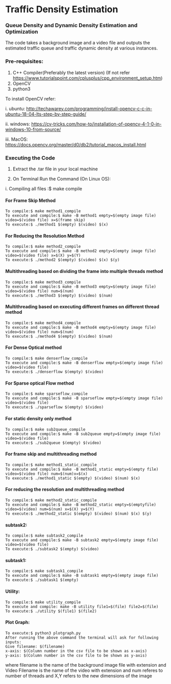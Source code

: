 # Traffic Density Estimation

### Queue Density and Dynamic Density Estimation and Optimization

The code takes a background image and a video file and outputs the estimated traffic queue and traffic dynamic density at various instances.

### Pre-requisites:
1) C++ Compiler(Preferably the latest version) (If not refer https://www.tutorialspoint.com/cplusplus/cpp_environment_setup.htm)
2) OpenCV
3) python3

To install OpenCV refer:

i. ubuntu: http://techawarey.com/programming/install-opencv-c-c-in-ubuntu-18-04-lts-step-by-step-guide/

ii. windows: https://cv-tricks.com/how-to/installation-of-opencv-4-1-0-in-windows-10-from-source/

iii. MacOS: https://docs.opencv.org/master/d0/db2/tutorial_macos_install.html

### Executing the Code

1) Extract the .tar file in your local machine

2) On Terminal Run the Command (On Linux OS):

i. Compiling all files :$ make compile

#### For Frame Skip Method
	To compile:$ make method1_compile
	To execute and compile:$ make -B method1 empty=$(empty image file) video=$(video file) x=$(frame skip)
	To execute:$ ./method1 $(empty) $(video) $(x)
#### For Reducing the Resolution Method
	To compile:$ make method2_compile
	To execute and compile:$ make -B method2 empty=$(empty image file) video=$(video file) x=$(X) y=$(Y)
	To execute:$ ./method2 $(empty) $(video) $(x) $(y)
#### Multithreading based on dividing the frame into multiple threads method
	To compile:$ make method3_compile
	To execute and compile:$ make -B method3 empty=$(empty image file) video=$(video file) num=$(num)
	To execute:$ ./method3 $(empty) $(video) $(num)
#### Multithreading based on executing different frames on different thread method
	To compile:$ make method4_compile
	To execute and compile:$ make -B method4 empty=$(empty image file) video=$(video file) num=$(num)
	To execute:$ ./method4 $(empty) $(video) $(num)	
#### For Dense Optical method
	To compile:$ make denserflow_compile
	To execute and compile:$ make -B denserflow empty=$(empty image file) video=$(video file)
	To execute:$ ./denserflow $(empty) $(video)
#### For Sparse optical Flow method
	To compile:$ make sparseflow_compile
	To execute and compile:$ make -B sparseflow empty=$(empty image file) video=$(video file)
	To execute:$ ./sparseflow $(empty) $(video)
#### For static density only method
	To compile:$ make sub2queue_compile
	To execute and compile:$ make -B sub2queue empty=$(empty image file) video=$(video file)
	To execute:$ ./sub2queue $(empty) $(video)
#### For frame skip and multithreading method
	To compile:$ make method1_static_compile
	To execute and compile:$ make -B method1_static empty=$(empty file) video=$(video file) num=$(num)x=$(x) 
	To execute:$ ./method1_static $(empty) $(video) $(num) $(x)
#### For reducing the resolution and multithreading method
	To compile:$ make method2_static_compile
	To execute and compile:$ make -B method2_static empty=$(emptyfile) video=$(video) num=$(num) x=$(X) y=$(Y) 
	To execute:$ ./method2_static $(empty) $(video) $(num) $(x) $(y)
#### subtask2:
	To compile:$ make subtask2_compile
	To execute and compile:$ make -B subtask2 empty=$(empty image file) video=$(video file)
	To execute:$ ./subtask2 $(empty) $(video)
#### subtask1:
	To compile:$ make subtask1_compile
	To execute and compile:$ make -B subtask1 empty=$(empty image file)
	To execute:$ ./subtask1 $(empty)
#### Utility:
	To compile:$ make utility_compile
	To execute and compile: make -B utility file1=$(file) file2=$(file)
	To execute:$ ./utility $(file1) $(file2)
#### Plot Graph:
	To execute:$ python3 plotgraph.py
	After running the above command the terminal will ask for following inputs:
	Give filename: $(filename)
	x-axis: $(Column number in the csv file to be shown as x-axis)
	y-axis: $(Column number in the csv file to be shown as y-axis)	

where filename is the name of the background image file with extension and Video Filename is the name of the video with extension and num referes to number of threads  and X,Y refers to the new dimensions of the image

